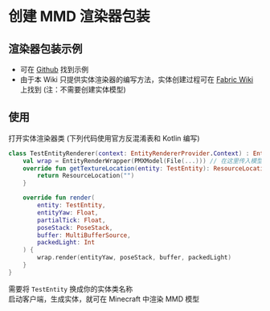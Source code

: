 # 创建 MMD 渲染器包装
## 渲染器包装示例
- 可在 [Github](https://github.com/PrimogemStudio/Advanced-Framework/blob/main/src/main/java/com/primogemstudio/advancedfmk/mmd/entity/TestEntityRenderer.kt) 找到示例
- 由于本 Wiki 只提供实体渲染器的编写方法，实体创建过程可在 [Fabric Wiki](https://fabricmc.net/wiki/zh_cn:tutorial:entity) 上找到 (注：不需要创建实体模型)
## 使用
打开实体渲染器类 (下列代码使用官方反混淆表和 Kotlin 编写)
```kotlin title="EntityRenderer.kt"
class TestEntityRenderer(context: EntityRendererProvider.Context) : EntityRenderer<TestEntity>(context) {
    val wrap = EntityRenderWrapper(PMXModel(File(...))) // 在这里传入模型路径
    override fun getTextureLocation(entity: TestEntity): ResourceLocation {
        return ResourceLocation("")
    }

    override fun render(
        entity: TestEntity,
        entityYaw: Float,
        partialTick: Float,
        poseStack: PoseStack,
        buffer: MultiBufferSource,
        packedLight: Int
    ) {
        wrap.render(entityYaw, poseStack, buffer, packedLight)
    }
}
```
需要将 ```TestEntity``` 换成你的实体类名称<br/>
启动客户端，生成实体，就可在 Minecraft 中渲染 MMD 模型
